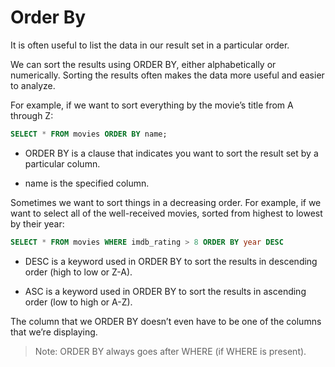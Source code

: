 # Order By

It is often useful to list the data in our result set in a particular order.

We can sort the results using ORDER BY, either alphabetically or numerically. Sorting the results often makes the data more useful and easier to analyze.

For example, if we want to sort everything by the movie’s title from A through Z:

```sql
SELECT * FROM movies ORDER BY name;
```

- ORDER BY is a clause that indicates you want to sort the result set by a particular column.

- name is the specified column.

Sometimes we want to sort things in a decreasing order. For example, if we want to select all of the well-received movies, sorted from highest to lowest by their year:

```sql
SELECT * FROM movies WHERE imdb_rating > 8 ORDER BY year DESC
```

- DESC is a keyword used in ORDER BY to sort the results in descending order (high to low or Z-A).

- ASC is a keyword used in ORDER BY to sort the results in ascending order (low to high or A-Z).

The column that we ORDER BY doesn’t even have to be one of the columns that we’re displaying.

> Note: ORDER BY always goes after WHERE (if WHERE is present).